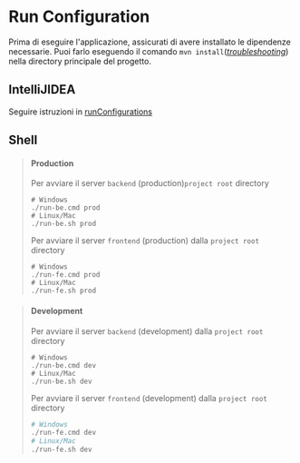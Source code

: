 # Run Configuration
Prima di eseguire l'applicazione, assicurati di avere installato le dipendenze necessarie. 
Puoi farlo eseguendo il comando `mvn install`(_[troubleshooting](backend/troubleshooting.md#compilation-errors)_) nella directory principale del progetto.

## IntelliJIDEA
Seguire istruzioni in [runConfigurations](.run/runConf.md) 

## Shell
>#### Production
>Per avviare il server `backend` (production)`project root` directory
>``` shell
># Windows
>./run-be.cmd prod
># Linux/Mac
>./run-be.sh prod
>```
>
>Per avviare il server `frontend` (production) dalla `project root` directory
>``` shell
># Windows
>./run-fe.cmd prod
># Linux/Mac
>./run-fe.sh prod
>```

>#### Development
>Per avviare il server `backend` (development) dalla `project root` directory
>``` shell
># Windows
>./run-be.cmd dev
># Linux/Mac
>./run-be.sh dev
>```
>Per avviare il server `frontend` (development) dalla `project root` directory
>``` bash
># Windows
>./run-fe.cmd dev
># Linux/Mac
>./run-fe.sh dev
>```


